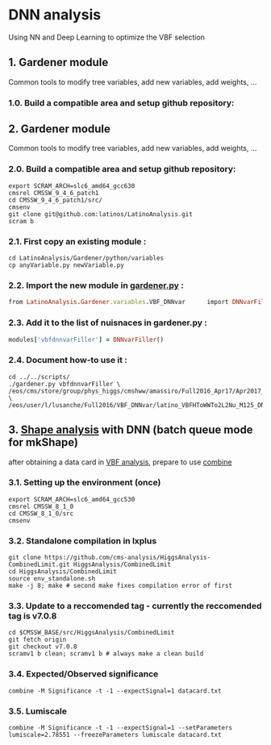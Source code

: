 
# DNN analysis
Using NN and Deep Learning to optimize the VBF selection

## 1. Gardener module

Common tools to modify tree variables, add new variables, add weights, ...

### 1.0. Build a compatible area and setup github repository:



## 2. Gardener module

Common tools to modify tree variables, add new variables, add weights, ...

### 2.0. Build a compatible area and setup github repository:
```
export SCRAM_ARCH=slc6_amd64_gcc630
cmsrel CMSSW_9_4_6_patch1
cd CMSSW_9_4_6_patch1/src/
cmsenv
git clone git@github.com:latinos/LatinoAnalysis.git
scram b
```
### 2.1. First copy an existing module :
```
cd LatinoAnalysis/Gardener/python/variables
cp anyVariable.py newVariable.py
```
### 2.2. Import the new module in [gardener.py](https://github.com/latinos/LatinoAnalysis/blob/master/Gardener/scripts/gardener.py) :
```ruby
from LatinoAnalysis.Gardener.variables.VBF_DNNvar      import DNNvarFiller
```
### 2.3. Add it to the list of nuisnaces in gardener.py :
```ruby
modules['vbfdnnvarFiller'] = DNNvarFiller()
```
### 2.4. Document how-to use it :
```
cd ../../scripts/
./gardener.py vbfdnnvarFiller \
/eos/cms/store/group/phys_higgs/cmshww/amassiro/Full2016_Apr17/Apr2017_summer16/lepSel__MCWeights__bSFLpTEffMulti__cleanTauMC__l2loose__hadd__l2tightOR__LepTrgFix__formulasMC__wwSel/latino_VBFHToWWTo2L2Nu_M125.root \
/eos/user/l/lusanche/Full2016/VBF_DNNvar/latino_VBFHToWWTo2L2Nu_M125_DNN.root
```

## 3. [Shape analysis](https://cms-hcomb.gitbooks.io/combine/content/part2/settinguptheanalysis.html#shape-analysis) with DNN (batch queue mode for mkShape)
after obtaining a data card  in [VBF analysis](https://github.com/lusanche/HWWanalysis/tree/master/VBFstudies#2-vbf-analysis-plots-configuration-for-mkshapes-mkplot-mkdatacards), prepare to use [combine](https://twiki.cern.ch/twiki/bin/viewauth/CMS/HATSatLPC2014StatisticsTools)

### 3.1. Setting up the environment (once)
```
export SCRAM_ARCH=slc6_amd64_gcc530
cmsrel CMSSW_8_1_0
cd CMSSW_8_1_0/src 
cmsenv
```
### 3.2. Standalone compilation in lxplus
```
git clone https://github.com/cms-analysis/HiggsAnalysis-CombinedLimit.git HiggsAnalysis/CombinedLimit
cd HiggsAnalysis/CombinedLimit
source env_standalone.sh
make -j 8; make # second make fixes compilation error of first
```
### 3.3. Update to a reccomended tag - currently the reccomended tag is v7.0.8
```
cd $CMSSW_BASE/src/HiggsAnalysis/CombinedLimit
git fetch origin
git checkout v7.0.8
scramv1 b clean; scramv1 b # always make a clean build
```
### 3.4. Expected/Observed significance
```
combine -M Significance -t -1 --expectSignal=1 datacard.txt
```

### 3.5. Lumiscale
```
combine -M Significance -t -1 --expectSignal=1 --setParameters lumiscale=2.78551 --freezeParameters lumiscale datacard.txt
```
